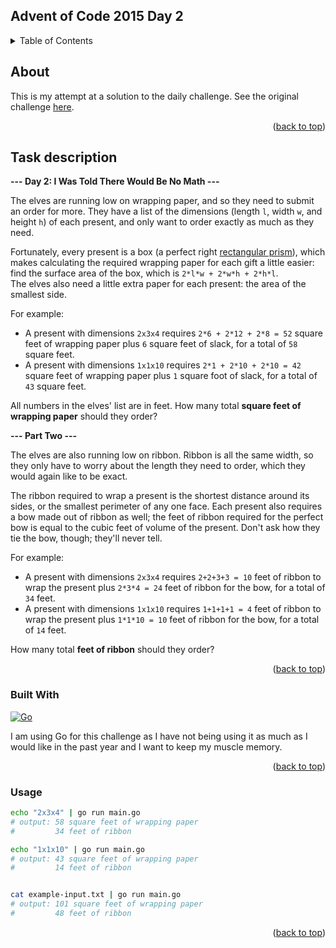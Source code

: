 <a name="readme-top"></a>

<!-- TITLE -->
## Advent of Code 2015 Day 2

<!-- TABLE OF CONTENTS -->
<details>
  <summary>Table of Contents</summary>
  <ul>
    <li><a href="#about">About</a></li>
    <li><a href="#task-description">Task description</a></li>
    <li><a href="#built-with">Built With</a></li>
    <li><a href="#usage">Usage</a></li>
  </ul>
</details>

<!-- ABOUT -->
## About

This is my attempt at a solution to the daily challenge. See the original challenge [here][Challenge-url].

<p align="right">(<a href="#readme-top">back to top</a>)</p>

<!-- TASK DESCRIPTION -->
## Task description

**--- Day 2: I Was Told There Would Be No Math ---**

The elves are running low on wrapping paper, and so they need to submit an 
order for more.  They have a list of the dimensions (length `l`, width `w`, and 
height `h`) of each present, and only want to order exactly as much as they 
need.

Fortunately, every present is a box (a perfect right [rectangular prism][Wiki-cuboid]), 
which makes calculating the required wrapping paper for each gift a little 
easier: find the surface area of the box, which is `2*l*w + 2*w*h + 2*h*l`.  
The elves also need a little extra paper for each present: the area of the 
smallest side.

For example:

* A present with dimensions `2x3x4` requires `2*6 + 2*12 + 2*8 = 52` square 
  feet of wrapping paper plus `6` square feet of slack, for a total of `58` 
  square feet.
* A present with dimensions `1x1x10` requires `2*1 + 2*10 + 2*10 = 42` 
  square feet of wrapping paper plus `1` square foot of slack, for a total 
  of `43` square feet.

All numbers in the elves' list are in feet.  How many total **square feet of 
wrapping paper** should they order?

**--- Part Two ---**

The elves are also running low on ribbon.  Ribbon is all the same width, so 
they only have to worry about the length they need to order, which they 
would again like to be exact.

The ribbon required to wrap a present is the shortest distance around its 
sides, or the smallest perimeter of any one face.  Each present also 
requires a bow made out of ribbon as well; the feet of ribbon required for 
the perfect bow is equal to the cubic feet of volume of the present.  Don't 
ask how they tie the bow, though; they'll never tell.

For example:

* A present with dimensions `2x3x4` requires `2+2+3+3 = 10` feet of ribbon 
  to wrap the present plus `2*3*4 = 24` feet of ribbon for the bow, for a 
  total of `34` feet.
* A present with dimensions `1x1x10` requires `1+1+1+1 = 4` feet of ribbon 
  to wrap the present plus `1*1*10 = 10` feet of ribbon for the bow, for a 
  total of `14` feet.

How many total **feet of ribbon** should they order?

<p align="right">(<a href="#readme-top">back to top</a>)</p>

<!-- BUILT WITH -->
### Built With

[![Go][Go-shield]][Go-url]

I am using Go for this challenge as I have not being using it as much as I would like in the past year and I want to 
keep my muscle memory.

<p align="right">(<a href="#readme-top">back to top</a>)</p>

<!-- USAGE -->
### Usage

```bash
echo "2x3x4" | go run main.go
# output: 58 square feet of wrapping paper
#         34 feet of ribbon

echo "1x1x10" | go run main.go
# output: 43 square feet of wrapping paper
#         14 feet of ribbon


cat example-input.txt | go run main.go
# output: 101 square feet of wrapping paper
#         48 feet of ribbon
```

<p align="right">(<a href="#readme-top">back to top</a>)</p>

<!-- MARKDOWN LINKS & IMAGES -->
[Challenge-url]: https://adventofcode.com/2015/day/2
[Go-shield]: https://img.shields.io/badge/go-%2300ADD8.svg?style=for-the-badge&logo=go&logoColor=white
[Go-url]: https://go.dev/
[Wiki-cuboid]: https://en.wikipedia.org/wiki/Cuboid#Rectangular_cuboid